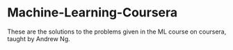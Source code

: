 # Machine-Learning-Coursera
These are the solutions to the problems given in the ML course on coursera, taught by Andrew Ng.
